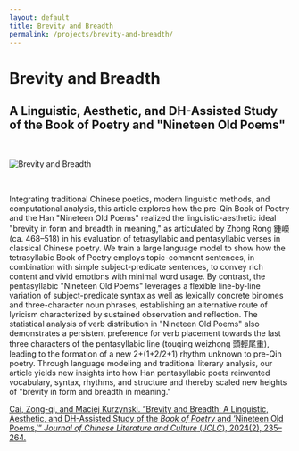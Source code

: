 ```yaml
---
layout: default
title: Brevity and Breadth
permalink: /projects/brevity-and-breadth/
---
```


# Brevity and Breadth

## A Linguistic, Aesthetic, and DH-Assisted Study of the Book of Poetry and "Nineteen Old Poems"

<img src="/qhchina/projects/brevity-and-breadth/main.png" alt="Brevity and Breadth" style="max-width: 100%; height: auto; margin: 2rem 0;">

Integrating traditional Chinese poetics, modern linguistic methods, and computational analysis, this article explores how the pre-Qin Book of Poetry and the Han "Nineteen Old Poems" realized the linguistic-aesthetic ideal "brevity in form and breadth in meaning," as articulated by Zhong Rong 鍾嶸 (ca. 468–518) in his evaluation of tetrasyllabic and pentasyllabic verses in classical Chinese poetry. We train a large language model to show how the tetrasyllabic Book of Poetry employs topic-comment sentences, in combination with simple subject-predicate sentences, to convey rich content and vivid emotions with minimal word usage. By contrast, the pentasyllabic "Nineteen Old Poems" leverages a flexible line-by-line variation of subject-predicate syntax as well as lexically concrete binomes and three-character noun phrases, establishing an alternative route of lyricism characterized by sustained observation and reflection. The statistical analysis of verb distribution in "Nineteen Old Poems" also demonstrates a persistent preference for verb placement towards the last three characters of the pentasyllabic line (touqing weizhong 頭輕尾重), leading to the formation of a new 2+(1+2/2+1) rhythm unknown to pre-Qin poetry. Through language modeling and traditional literary analysis, our article yields new insights into how Han pentasyllabic poets reinvented vocabulary, syntax, rhythms, and structure and thereby scaled new heights of "brevity in form and breadth in meaning."

[Cai, Zong-qi, and Maciej Kurzynski. “Brevity and Breadth: A Linguistic, Aesthetic, and DH-Assisted Study of the *Book of Poetry* and ‘Nineteen Old Poems,’” *Journal of Chinese Literature and Culture* (*JCLC*), 2024(2), 235–264.](https://read.dukeupress.edu/jclc/article-abstract/11/2/235/397123/Brevity-and-Breadth-A-Linguistic-Aesthetic-and-DH?redirectedFrom=fulltext)